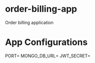 # order-billing-app
Order billing application

# App Configurations
PORT=
MONGO_DB_URL=
JWT_SECRET=
